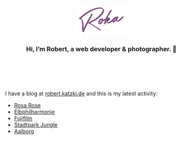 <div align="center">
  <br>
  <br>
  <br>
  <br>
  <a href="https://robert.katzki.de/">
    <img width="140" src="https://github.com/ro-ka/ro-ka/blob/master/logo.svg" alt="Roka">
  </a>
  <br>
  <h3>Hi, I’m Robert, a web developer & photographer. 👋</h3>
 
  <br>
  <br>
  <br>
  <br>
</div>

I have a blog at [robert.katzki.de](https://robert.katzki.de/) and this is my latest activity:
<!-- BLOG-POST-LIST:START -->
- [Rosa Rose](https://robert.katzki.de/photos/2024/rosa-rose)
- [Elbphilharmonie](https://robert.katzki.de/photos/2024/elbphilharmonie)
- [Fujifilm](https://robert.katzki.de/posts/fujifilm)
- [Stadtpark Jungle](https://robert.katzki.de/photos/2024/stadtpark-jungle)
- [Aalborg](https://robert.katzki.de/photos/2024/aalborg)
<!-- BLOG-POST-LIST:END -->
